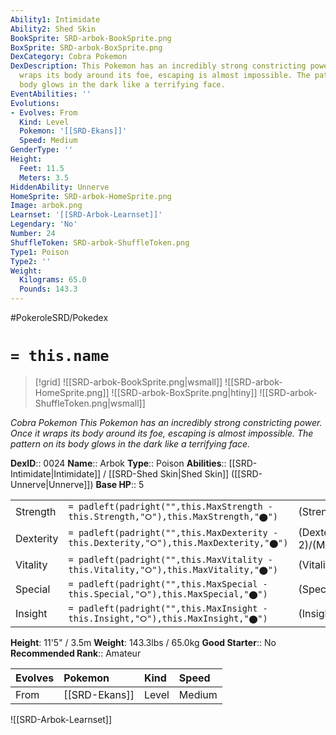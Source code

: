 ```yaml
---
Ability1: Intimidate
Ability2: Shed Skin
BookSprite: SRD-arbok-BookSprite.png
BoxSprite: SRD-arbok-BoxSprite.png
DexCategory: Cobra Pokemon
DexDescription: This Pokemon has an incredibly strong constricting power. Once it
  wraps its body around its foe, escaping is almost impossible. The pattern on its
  body glows in the dark like a terrifying face.
EventAbilities: ''
Evolutions:
- Evolves: From
  Kind: Level
  Pokemon: '[[SRD-Ekans]]'
  Speed: Medium
GenderType: ''
Height:
  Feet: 11.5
  Meters: 3.5
HiddenAbility: Unnerve
HomeSprite: SRD-arbok-HomeSprite.png
Image: arbok.png
Learnset: '[[SRD-Arbok-Learnset]]'
Legendary: 'No'
Number: 24
ShuffleToken: SRD-arbok-ShuffleToken.png
Type1: Poison
Type2: ''
Weight:
  Kilograms: 65.0
  Pounds: 143.3
---
```


#PokeroleSRD/Pokedex

# `= this.name`

> [!grid]
> ![[SRD-arbok-BookSprite.png|wsmall]]
> ![[SRD-arbok-HomeSprite.png]]
> ![[SRD-arbok-BoxSprite.png|htiny]]
> ![[SRD-arbok-ShuffleToken.png|wsmall]]


*Cobra Pokemon*
*This Pokemon has an incredibly strong constricting power. Once it wraps its body around its foe, escaping is almost impossible. The pattern on its body glows in the dark like a terrifying face.*

**DexID**:: 0024
**Name**:: Arbok
**Type**:: Poison
**Abilities**:: [[SRD-Intimidate|Intimidate]] / [[SRD-Shed Skin|Shed Skin]] ([[SRD-Unnerve|Unnerve]])
**Base HP**:: 5

|           |                                                                                        |                                          |
| --------- | -------------------------------------------------------------------------------------- | ---------------------------------------- |
| Strength  | `= padleft(padright("",this.MaxStrength - this.Strength,"⭘"),this.MaxStrength,"⬤")`    | (Strength::3)/(MaxStrength::6)   |
| Dexterity | `= padleft(padright("",this.MaxDexterity - this.Dexterity,"⭘"),this.MaxDexterity,"⬤")` | (Dexterity:: 2)/(MaxDexterity::5) |
| Vitality  | `= padleft(padright("",this.MaxVitality - this.Vitality,"⭘"),this.MaxVitality,"⬤")`    | (Vitality::2)/(MaxVitality::5)   |
| Special   | `= padleft(padright("",this.MaxSpecial - this.Special,"⭘"),this.MaxSpecial,"⬤")`       | (Special::2)/(MaxSpecial::4)     |
| Insight   | `= padleft(padright("",this.MaxInsight - this.Insight,"⭘"),this.MaxInsight,"⬤")`       | (Insight::2)/(MaxInsight::5)     |

**Height**: 11'5" / 3.5m
**Weight**: 143.3lbs / 65.0kg
**Good Starter**:: No
**Recommended Rank**:: Amateur

| Evolves   | Pokemon       | Kind   | Speed   |
|:----------|:--------------|:-------|:--------|
| From      | [[SRD-Ekans]] | Level  | Medium  |

![[SRD-Arbok-Learnset]]